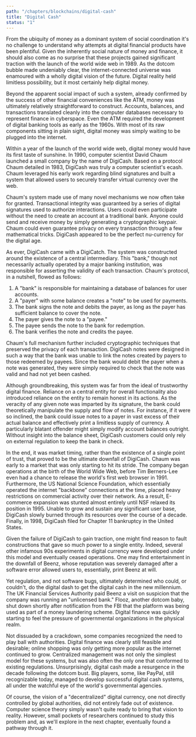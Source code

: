 ```yaml
---
path: "/chapters/blockchains/digital-cash"
title: "Digital Cash"
status: "1"
---
```


From the ubiquity of money as a dominant system of social coordination it's no challenge to understand why attempts at digital financial products have been plentiful. Given the inherently social nature of money and finance, it should also come as no surprise that these projects gained significant traction with the launch of the world wide web in 1989. As the dotcom bubble made undeniably clear, the internet-connected universe was enamoured with a wholly digital vision of the future. Digital reality held limitless possibility, but it most certainly help digital money.

Beyond the apparent social impact of such a system, already confirmed by the success of other financial conveniences like the ATM, money was ultimately relatively straightforward to construct. Accounts, balances, and transactions translated cleanly into the computer databases necessary to represent finance in cyberspace. Even the ATM required the development of digital banking tools as early as the 1960s. With most of its raw components sitting in plain sight, digital money was simply waiting to be plugged into the internet.

Within a year of the launch of the world wide web, digital money would have its first taste of sunshine. In 1990, computer scientist David Chaum launched a small company by the name of DigiCash. Based on a protocol Chaum detailed in 1983, DigiCash was truly a computer scientist's ecash. Chaum leveraged his early work regarding blind signatures and built a system that allowed users to securely transfer virtual currency over the web.

Chaum's system made use of many novel mechanisms we now often take for granted. Transactional integrity was guaranteed by a series of digital signatures used to authorize interactions. Users could even participate without the need to create an account at a traditional bank. Anyone could send and receive money by simply generating a cryptographic keypair. Chaum could even guarantee privacy on every transaction through a few mathematical tricks. DigiCash appeared to be the perfect nu-currency for the digital age.

As ever, DigiCash came with a DigiCatch. The system was constructed around the existence of a central intermediary. This "bank," though not necessarily actually operated by a major banking institution, was responsible for asserting the validity of each transaction. Chaum's protocol, in a nutshell, flowed as follows:

1. A "bank" is responsible for maintaining a database of balances for user accounts.
2. A "payer" with some balance creates a "note" to be used for payments.
3. The bank signs the note and debits the payer, as long as the payer has sufficient balance to cover the note.
4. The payer gives the note to a "payee."
5. The payee sends the note to the bank for redemption.
6. The bank verifies the note and credits the payee.

Chaum's full mechanism further included cryptographic techniques that preserved the privacy of each transaction. DigiCash notes were designed in such a way that the bank was unable to link the notes created by payers to those redeemed by payees. Since the bank would debit the payer when a note was generated, they were simply required to check that the note was valid and had not yet been cashed. 

Although groundbreaking, this system was far from the ideal of trustworthy digital finance. Reliance on a central entity for overall functionality also introduced reliance on the entity to remain honest in its actions. As the veracity of any given note was imparted by its signature, the bank could theoretically manipulate the supply and flow of notes. For instance, if it were so inclined, the bank could issue notes to a payer in vast excess of their actual balance and effectively print a limitless supply of currency. A particularly blatant offender might simply modify account balances outright. Without insight into the balance sheet, DigiCash customers could only rely on external regulation to keep the bank in check.

In the end, it was market timing, rather than the existence of a single point of trust, that proved to be the ultimate downfall of DigiCash. Chaum was early to a market that was only starting to hit its stride. The company began operations at the birth of the World Wide Web, before Tim Berners-Lee even had a chance to release the world's first web browser in 1991. Furthermore, the US National Science Foundation, which essentially operated the internet "backbone" connections at the time, placed heavy restrictions on commercial activity over their network. As a result, E-commerce expansion was stunted almost entirely until NSF relaxed its position in 1995. Unable to grow and sustain any significant user base, DigiCash slowly burned through its resources over the course of a decade. Finally, in 1998, DigiCash filed for Chapter 11 bankruptcy in the United States.

Given the failure of DigiCash to gain traction, one might find reason to fault constructions that gave so much power to a single entity. Indeed, several other infamous 90s experiments in digital currency were developed under this model and eventually ceased operations. One may find entertainment in the downfall of Beenz, whose reputation was severely damaged after a software error allowed users to, essentially, print Beenz at will.

Yet regulation, and not software bugs, ultimately determined who could, or couldn't, do the digital dash to get the digital cash in the new millennium. The UK Financial Services Authority paid Beenz a visit on suspicion that the company was running an "unlicensed bank." Flooz, another dotcom baby, shut down shortly after notification from the FBI that the platform was being used as part of a money laundering scheme. Digital finance was quickly starting to feel the pressure of governmental organizations in the physical realm.

Not dissuaded by a crackdown, some companies recognized the need to play ball with authorities. Digital finance was clearly still feasible and desirable; online shopping was only getting more popular as the internet continued to grow. Centralized management was not only the simplest model for these systems, but was also often the only one that conformed to existing regulations. Unsurprisingly, digital cash made a resurgence in the decade following the dotcom bust. Big players, some, like PayPal, still recognizable today, managed to develop successful digital cash systems, all under the watchful eye of the world's governmental agencies. 

Of course, the vision of a "decentralized" digital currency, one not directly controlled by global authorities, did not entirely fade out of existence. Computer science theory simply wasn't quite ready to bring that vision to reality. However, small pockets of researchers continued to study this problem and, as we'll explore in the next chapter, eventually found a pathway through it.
